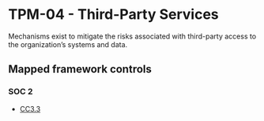 # TPM-04 - Third-Party Services
Mechanisms exist to mitigate the risks associated with third-party access to the organization’s systems and data.
## Mapped framework controls
### SOC 2
- [CC3.3](../soc2/cc33.md)
